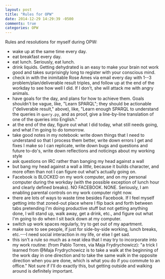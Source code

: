 ```yaml
---
layout: post
title: "Rules for OPW"
date: 2014-12-29 14:29:39 -0500
comments: true
categories: OPW
---
```

Rules and resolutions for myself during OPW:

* wake up at the same time every day.
* eat breakfast every day.
* eat lunch. Seriously, eat lunch. <!--more-->
* drink liquids. Getting dehydrated is an easy to make your brain not work good and takes surprisingly long to register with your conscious mind.
* check in with the inimitable Rose Ames via email every day with 1--3 problem/plan/deliverable result triples, and follow up at the end of the workday to see how well I did. If I don't, she will attack me with angry animals.
* have goals for the day, and plans for how to achieve them. Goals shouldn't be vague, like, "Learn SPARQL"; they should be actionable ("deliverable result," above), like, "Learn enough SPARQL to understand the queries in `query.py`, and as proof, give a line-by-line translation of one of the queries into English."
* at the end of the day, figure out what I did today, what still needs going, and what I'm going to do tomorrow.
* take good notes in my notebook: write down things that I need to understand so that I process them better, write down errors I get and fixes I make so I can replicate, write down bugs and questions and future to-do's, write down reflections and noticings about my working style
* ask questions on IRC rather than banging my head against a wall
* but bang my head against a wall a _little_, because it builds character, and more often than not I can figure out what's actually going on.
* Facebook is BLOCKED on my work computer, and on my personal computer during the workday (with the possible exception of lunch hour and clearly defined breaks). NO FACEBOOK. NONE. Seriously, I am enabling parental controls on my work computer right now.
* there are lots of ways to waste time besides Facebook. If I feel myself getting into that zoned-out place where I flip back and forth between tabs pretending I'm doing productive stuff but not getting anything done, I will stand up, walk away, get a drink, etc., and figure out what I'm going to do when I sit back down at my computer.
* switch up work spaces regularly, try to get out of my apartment.
* make sure to see people, if just for side-by-side working, lunch breaks, etc.---I need social interaction in my life, or else I get sad.
* this isn't a rule so much as a neat idea that I may try to incorporate into my work routine: (from Pablo Torres, via Maja Frydrychowicz): "a trick I learned from @Maja Frydrychowicz is to take a walk at the beginning of the work day in one direction and to take the same walk in the opposite direction when you are done, which is what you do if you commute to an office." Not sure if I'll do exactly this, but getting outside and walking around is definitely important.
